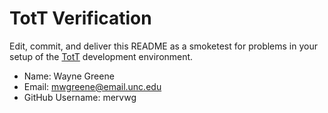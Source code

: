 # TotT Verification

Edit, commit, and deliver this README as a smoketest for problems in your
setup of the [TotT](http://tott-meetup.rtfd.org) development environment.

* Name: Wayne Greene
* Email: mwgreene@email.unc.edu
* GitHub Username: mervwg
